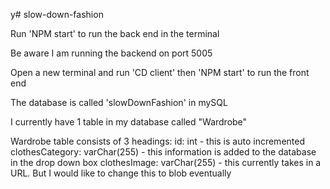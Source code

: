 y# slow-down-fashion

Run 'NPM start' to run the back end in the terminal

Be aware I am running the backend on port 5005

Open a new terminal and run 'CD client' then 'NPM start' to run the front end

The database is called 'slowDownFashion' in mySQL

I currently have 1 table in my database called "Wardrobe"

Wardrobe table consists of 3 headings:
id: int - this is auto incremented
clothesCategory: varChar(255) - this information is added to the database in the drop down box
clothesImage: varChar(255) - this currently takes in a URL. But I would like to change this to blob eventually
